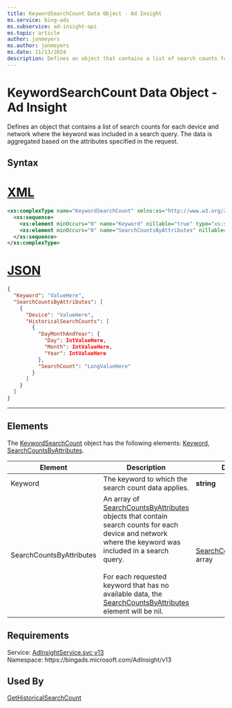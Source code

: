 ```yaml
---
title: KeywordSearchCount Data Object - Ad Insight
ms.service: bing-ads
ms.subservice: ad-insight-api
ms.topic: article
author: jonmeyers
ms.author: jonmeyers
ms.date: 11/13/2024
description: Defines an object that contains a list of search counts for each device and network where the keyword was included in a search query.
---
```

# KeywordSearchCount Data Object - Ad Insight
Defines an object that contains a list of search counts for each device and network where the keyword was included in a search query. The data is aggregated based on the attributes specified in the request.

## Syntax

# [XML](#tab/xml)

```xml
<xs:complexType name="KeywordSearchCount" xmlns:xs="http://www.w3.org/2001/XMLSchema">
  <xs:sequence>
    <xs:element minOccurs="0" name="Keyword" nillable="true" type="xs:string" />
    <xs:element minOccurs="0" name="SearchCountsByAttributes" nillable="true" type="tns:ArrayOfSearchCountsByAttributes" />
  </xs:sequence>
</xs:complexType>
```

# [JSON](#tab/json)

```json
{
  "Keyword": "ValueHere",
  "SearchCountsByAttributes": [
    {
      "Device": "ValueHere",
      "HistoricalSearchCounts": [
        {
          "DayMonthAndYear": {
            "Day": IntValueHere,
            "Month": IntValueHere,
            "Year": IntValueHere
          },
          "SearchCount": "LongValueHere"
        }
      ]
    }
  ]
}
```

-----

## <a name="elements"></a>Elements

The [KeywordSearchCount](keywordsearchcount.md) object has the following elements: [Keyword](#keyword), [SearchCountsByAttributes](#searchcountsbyattributes).

|Element|Description|Data Type|
|-----------|---------------|-------------|
|<a name="keyword"></a>Keyword|The keyword to which the search count data applies.|**string**|
|<a name="searchcountsbyattributes"></a>SearchCountsByAttributes|An array of [SearchCountsByAttributes](searchcountsbyattributes.md) objects that contain search counts for each device and network where the keyword was included in a search query.<br/><br/>For each requested keyword that has no available data, the [SearchCountsByAttributes](searchcountsbyattributes.md) element will be nil.|[SearchCountsByAttributes](searchcountsbyattributes.md) array|

## Requirements
Service: [AdInsightService.svc v13](https://adinsight.api.bingads.microsoft.com/Api/Advertiser/AdInsight/v13/AdInsightService.svc)  
Namespace: https\://bingads.microsoft.com/AdInsight/v13  

## Used By
[GetHistoricalSearchCount](gethistoricalsearchcount.md)  
